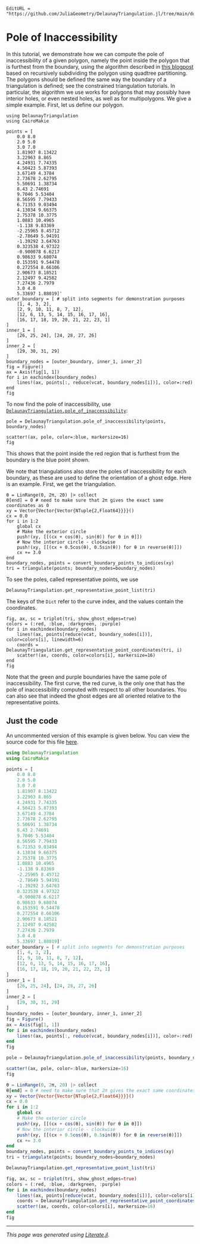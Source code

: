 ```@meta
EditURL = "https://github.com/JuliaGeometry/DelaunayTriangulation.jl/tree/main/docs/src/literate_tutorials/pole_of_inaccessibility.jl"
```

# Pole of Inaccessibility

In this tutorial, we demonstrate how we can compute the pole
of inaccessibility of a given polygon, namely the point inside the
polygon that is furthest from the boundary, using the algorithm described
in [this blogpost](https://blog.mapbox.com/a-new-algorithm-for-finding-a-visual-center-of-a-polygon-7c77e6492fbc) based on recursively subdividing the polygon using quadtree partitioning.
The polygons should be defined the same way the boundary of a triangulation is defined; see the constrained
triangulation tutorials. In particular, the algorithm we use works for polygons that may possibly have
interior holes, or even nested holes, as well as for multipolygons.
We give a simple example. First, let us define our polygon.

````@example pole_of_inaccessibility
using DelaunayTriangulation
using CairoMakie

points = [
    0.0 8.0
    2.0 5.0
    3.0 7.0
    1.81907 8.13422
    3.22963 8.865
    4.24931 7.74335
    4.50423 5.87393
    3.67149 4.3784
    2.73678 2.62795
    5.50691 1.38734
    8.43 2.74691
    9.7046 5.53404
    8.56595 7.79433
    6.71353 9.03494
    4.13034 9.66375
    2.75378 10.3775
    1.0883 10.4965
    -1.138 9.83369
    -2.25965 8.45712
    -2.78649 5.94191
    -1.39292 3.64763
    0.323538 4.97322
    -0.900078 6.6217
    0.98633 9.68074
    0.153591 9.54478
    0.272554 8.66106
    2.90673 8.18521
    2.12497 9.42582
    7.27436 2.7979
    3.0 4.0
    5.33697 1.88019]'
outer_boundary = [ # split into segments for demonstration purposes
    [1, 4, 3, 2],
    [2, 9, 10, 11, 8, 7, 12],
    [12, 6, 13, 5, 14, 15, 16, 17, 16],
    [16, 17, 18, 19, 20, 21, 22, 23, 1]
]
inner_1 = [
    [26, 25, 24], [24, 28, 27, 26]
]
inner_2 = [
    [29, 30, 31, 29]
]
boundary_nodes = [outer_boundary, inner_1, inner_2]
fig = Figure()
ax = Axis(fig[1, 1])
for i in eachindex(boundary_nodes)
    lines!(ax, points[:, reduce(vcat, boundary_nodes[i])], color=:red)
end
fig
````

To now find the pole of inaccessibility, use [`DelaunayTriangulation.pole_of_inaccessibility`](@ref):

````@example pole_of_inaccessibility
pole = DelaunayTriangulation.pole_of_inaccessibility(points, boundary_nodes)
````

````@example pole_of_inaccessibility
scatter!(ax, pole, color=:blue, markersize=16)
fig
````

This shows that the point inside the red region that is furthest from the boundary
is the blue point shown.

We note that triangulations also store the poles of inaccessibility for each boundary,
as these are used to define the orientation of a ghost edge. Here is an example. First,
we get the triangulation.

````@example pole_of_inaccessibility
θ = LinRange(0, 2π, 20) |> collect
θ[end] = 0 # need to make sure that 2π gives the exact same coordinates as 0
xy = Vector{Vector{Vector{NTuple{2,Float64}}}}()
cx = 0.0
for i in 1:2
    global cx
    # Make the exterior circle
    push!(xy, [[(cx + cos(θ), sin(θ)) for θ in θ]])
    # Now the interior circle - clockwise
    push!(xy, [[(cx + 0.5cos(θ), 0.5sin(θ)) for θ in reverse(θ)]])
    cx += 3.0
end
boundary_nodes, points = convert_boundary_points_to_indices(xy)
tri = triangulate(points; boundary_nodes=boundary_nodes)
````

To see the poles, called representative points, we use

````@example pole_of_inaccessibility
DelaunayTriangulation.get_representative_point_list(tri)
````

The keys of the `Dict` refer to the curve index, and the values contain
the coordinates.

````@example pole_of_inaccessibility
fig, ax, sc = triplot(tri, show_ghost_edges=true)
colors = (:red, :blue, :darkgreen, :purple)
for i in eachindex(boundary_nodes)
    lines!(ax, points[reduce(vcat, boundary_nodes[i])], color=colors[i], linewidth=6)
    coords = DelaunayTriangulation.get_representative_point_coordinates(tri, i)
    scatter!(ax, coords, color=colors[i], markersize=16)
end
fig
````

Note that the green and purple boundaries have the same pole of inaccessibility. The
first curve, the red curve, is the only one that has the pole of inaccessibility computed
with respect to all other boundaries. You can also see that indeed the ghost edges are all
oriented relative to the representative points.
## Just the code
An uncommented version of this example is given below.
You can view the source code for this file [here](https://github.com/JuliaGeometry/DelaunayTriangulation.jl/tree/main/docs/src/literate_tutorials/pole_of_inaccessibility.jl).

```julia
using DelaunayTriangulation
using CairoMakie

points = [
    0.0 8.0
    2.0 5.0
    3.0 7.0
    1.81907 8.13422
    3.22963 8.865
    4.24931 7.74335
    4.50423 5.87393
    3.67149 4.3784
    2.73678 2.62795
    5.50691 1.38734
    8.43 2.74691
    9.7046 5.53404
    8.56595 7.79433
    6.71353 9.03494
    4.13034 9.66375
    2.75378 10.3775
    1.0883 10.4965
    -1.138 9.83369
    -2.25965 8.45712
    -2.78649 5.94191
    -1.39292 3.64763
    0.323538 4.97322
    -0.900078 6.6217
    0.98633 9.68074
    0.153591 9.54478
    0.272554 8.66106
    2.90673 8.18521
    2.12497 9.42582
    7.27436 2.7979
    3.0 4.0
    5.33697 1.88019]'
outer_boundary = [ # split into segments for demonstration purposes
    [1, 4, 3, 2],
    [2, 9, 10, 11, 8, 7, 12],
    [12, 6, 13, 5, 14, 15, 16, 17, 16],
    [16, 17, 18, 19, 20, 21, 22, 23, 1]
]
inner_1 = [
    [26, 25, 24], [24, 28, 27, 26]
]
inner_2 = [
    [29, 30, 31, 29]
]
boundary_nodes = [outer_boundary, inner_1, inner_2]
fig = Figure()
ax = Axis(fig[1, 1])
for i in eachindex(boundary_nodes)
    lines!(ax, points[:, reduce(vcat, boundary_nodes[i])], color=:red)
end
fig

pole = DelaunayTriangulation.pole_of_inaccessibility(points, boundary_nodes)

scatter!(ax, pole, color=:blue, markersize=16)
fig

θ = LinRange(0, 2π, 20) |> collect
θ[end] = 0 # need to make sure that 2π gives the exact same coordinates as 0
xy = Vector{Vector{Vector{NTuple{2,Float64}}}}()
cx = 0.0
for i in 1:2
    global cx
    # Make the exterior circle
    push!(xy, [[(cx + cos(θ), sin(θ)) for θ in θ]])
    # Now the interior circle - clockwise
    push!(xy, [[(cx + 0.5cos(θ), 0.5sin(θ)) for θ in reverse(θ)]])
    cx += 3.0
end
boundary_nodes, points = convert_boundary_points_to_indices(xy)
tri = triangulate(points; boundary_nodes=boundary_nodes)

DelaunayTriangulation.get_representative_point_list(tri)

fig, ax, sc = triplot(tri, show_ghost_edges=true)
colors = (:red, :blue, :darkgreen, :purple)
for i in eachindex(boundary_nodes)
    lines!(ax, points[reduce(vcat, boundary_nodes[i])], color=colors[i], linewidth=6)
    coords = DelaunayTriangulation.get_representative_point_coordinates(tri, i)
    scatter!(ax, coords, color=colors[i], markersize=16)
end
fig
```

---

*This page was generated using [Literate.jl](https://github.com/fredrikekre/Literate.jl).*

